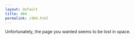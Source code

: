 ```yaml
---
layout: default
title: 404
permalink: /404.html
---
```


<div class="container">

  <p>Unfortunately, the page you wanted seems to be lost in space.</p>

</div>
